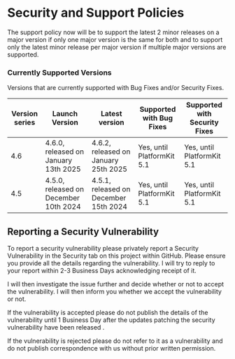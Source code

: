 # Security and Support Policies
The support policy now will be to support the latest 2 minor releases on a major version if only one major version is the same for both and to support only the latest minor release per major version if multiple major versions are supported.


### Currently Supported Versions
Versions that are currently supported with Bug Fixes and/or Security Fixes.

| Version series | Launch Version | Latest version | Supported with Bug Fixes | Supported with Security Fixes |
|--| --|--|--|--|
| 4.6 | 4.6.0, released on January 13th 2025 |  4.6.2, released on January 25th 2025 | Yes, until PlatformKit 5.1 | Yes, until PlatformKit 5.1 |
| 4.5 | 4.5.0, released on December 10th 2024 |  4.5.1, released on December 15th 2024 | Yes, until PlatformKit 5.1 | Yes, until PlatformKit 5.1 |

## Reporting a Security Vulnerability

To report a security vulnerability please privately report a Security Vulnerability in the Security tab on this project within GitHub.
Please ensure you provide all the details regarding the vulnerability. I will try to reply to your report within 2-3 Business Days acknowledging receipt of it.

I will then investigate the issue further and decide whether or not to accept the vulnerability. I will then inform you whether we accept the vulnerability or not.

If the vulnerability is accepted please do not publish the details of the vulnerability until 1 Business Day after the updates patching the security vulnerability have been released .

If the vulnerability is rejected please do not refer to it as a vulnerability and do not publish correspondence with us without prior written permission.
